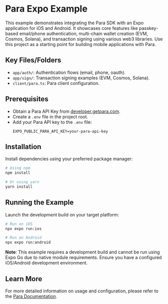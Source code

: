 # Para Expo Example

This example demonstrates integrating the Para SDK with an Expo application for iOS and Android. It showcases core
features like passkey-based email/phone authentication, multi-chain wallet creation (EVM, Cosmos, Solana), and
transaction signing using various web3 libraries. Use this project as a starting point for building mobile applications
with Para.

## Key Files/Folders

- `app/auth/`: Authentication flows (email, phone, oauth).
- `app/sign/`: Transaction signing examples (EVM, Cosmos, Solana).
- `client/para.ts`: Para client configuration.

## Prerequisites

- Obtain a Para API Key from [developer.getpara.com](https://developer.getpara.com/).
- Create a `.env` file in the project root.
- Add your Para API key to the `.env` file:
  ```
  EXPO_PUBLIC_PARA_API_KEY=your-para-api-key
  ```

## Installation

Install dependencies using your preferred package manager:

```bash
# Using npm
npm install

# Or using yarn
yarn install
```

## Running the Example

Launch the development build on your target platform:

```bash
# Run on iOS
npx expo run:ios

# Run on Android
npx expo run:android
```

**Note**: This example requires a development build and cannot be run using Expo Go due to native module requirements.
Ensure you have a configured iOS/Android development environment.

## Learn More

For more detailed information on usage and configuration, please refer to the
[Para Documentation](https://docs.getpara.com/).

